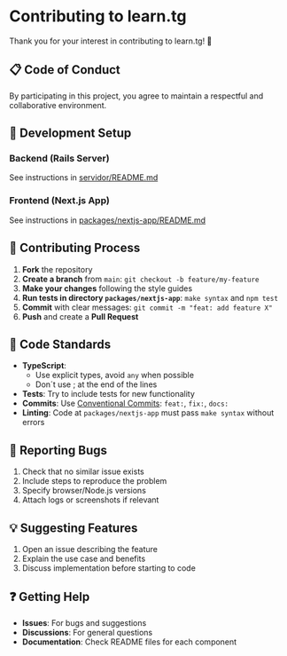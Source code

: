 # Contributing to learn.tg

Thank you for your interest in contributing to learn.tg! 🎯

## 📋 Code of Conduct
By participating in this project, you agree to maintain a respectful and collaborative environment.

## 🚀 Development Setup

### Backend (Rails Server)
See instructions in [servidor/README.md](servidor/README.md)

### Frontend (Next.js App)
See instructions in [packages/nextjs-app/README.md](packages/nextjs-app/README.md)

## 🔄 Contributing Process

1. **Fork** the repository
2. **Create a branch** from `main`: `git checkout -b feature/my-feature`
3. **Make your changes** following the style guides
4. **Run tests in directory `packages/nextjs-app`**: `make syntax` and `npm test`
5. **Commit** with clear messages: `git commit -m "feat: add feature X"`
6. **Push** and create a **Pull Request**

## 📝 Code Standards

- **TypeScript**: 
  - Use explicit types, avoid `any` when possible
  - Don´t use ; at the end of the lines
- **Tests**: Try to include tests for new functionality
- **Commits**: Use [Conventional Commits](https://conventionalcommits.org/): `feat:`, `fix:`, `docs:`
- **Linting**: Code at `packages/nextjs-app` must pass `make syntax` without errors

## 🐛 Reporting Bugs

1. Check that no similar issue exists
2. Include steps to reproduce the problem
3. Specify browser/Node.js versions
4. Attach logs or screenshots if relevant

## 💡 Suggesting Features

1. Open an issue describing the feature
2. Explain the use case and benefits
3. Discuss implementation before starting to code

## ❓ Getting Help

- **Issues**: For bugs and suggestions
- **Discussions**: For general questions
- **Documentation**: Check README files for each component
